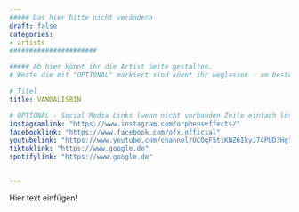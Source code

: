 ```yaml
---
##### Das hier bitte nicht verändern
draft: false
categories:
- artists
######################

##### Ab hier könnt ihr die Artist Seite gestalten.
# Werte die mit "OPTIONAL" markiert sind könnt ihr weglassen - am besten indem ihr sie mit "# " davor auskommentiert.

# Titel
title: VANDALISBIN

# OPTIONAL - Social Media Links (wenn nicht vorhanden Zeile einfach löschen)
instagramlink: "https://www.instagram.com/orpheuseffects/"
facebooklink: "https://www.facebook.com/ofx.official"
youtubelink: "https://www.youtube.com/channel/UCOqF5tiKNZ6IkyJ74PUD3Hg"
tiktoklink: "https://www.google.de"
spotifylink: "https://www.google.de"


---
```


Hier text einfügen!


